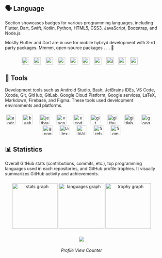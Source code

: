 <h2 align="left">🗣️ Language</h2>
<p>Section showcases badges for various programming languages, including Flutter, Dart, Swift, Kotlin, Python, HTML5, CSS3, JavaScript, Bootstrap, and Node.js.</p>
<p>Mostly Flutter and Dart are in use for mobile hybryd development with 3-rd party packages. Mmmm, open-source packages . . . 🍩</p>

###

<div align="center">
  <img src="https://img.shields.io/badge/Flutter-02569B?logo=flutter&logoColor=white&style=for-the-badge" height="24" alt="flutter logo"  />
  <img width="8" />
  <img src="https://img.shields.io/badge/Dart-0175C2?logo=dart&logoColor=white&style=for-the-badge" height="24" alt="dart logo"  />
  <img width="8" />
  <img src="https://img.shields.io/badge/Swift-F05138?logo=swift&logoColor=white&style=for-the-badge" height="24" alt="swift logo"  />
  <img width="8" />
  <img src="https://img.shields.io/badge/Kotlin-7F52FF?logo=kotlin&logoColor=white&style=for-the-badge" height="24" alt="kotlin logo"  />
  <img width="8" />
  <img src="https://img.shields.io/badge/Python-3776AB?logo=python&logoColor=white&style=for-the-badge" height="24" alt="python logo"  />
  <img width="8" />
  <img src="https://img.shields.io/badge/HTML5-E34F26?logo=html5&logoColor=white&style=for-the-badge" height="24" alt="html5 logo"  />
  <img width="8" />
  <img src="https://img.shields.io/badge/CSS3-1572B6?logo=css3&logoColor=white&style=for-the-badge" height="24" alt="css3 logo"  />
  <img width="8" />
  <img src="https://img.shields.io/badge/JavaScript-F7DF1E?logo=javascript&logoColor=black&style=for-the-badge" height="24" alt="javascript logo"  />
  <img width="8" />
  <img src="https://img.shields.io/badge/Bootstrap-7952B3?logo=bootstrap&logoColor=white&style=for-the-badge" height="24" alt="bootstrap logo"  />
  <img width="8" />
  <img src="https://img.shields.io/badge/Node.js-339933?logo=nodedotjs&logoColor=white&style=for-the-badge" height="24" alt="nodejs logo"  />
  <img width="8" />
</div>

###

<h2 align="left">🧰 Tools</h2>
<p>Development tools such as Android Studio, Bash, JetBrains IDEs, VS Code, Xcode, Git, GitHub, GitLab, Google Cloud Platform, Google services, LaTeX, Markdown, Firebase, and Figma. These tools used development environments and platforms.</p>

###

<div align="center">
  <img src="https://skillicons.dev/icons?i=androidstudio" height="32" alt="androidstudio logo"  />
  <img width="16" />
  <img src="https://skillicons.dev/icons?i=bash" height="32" alt="bash logo"  />
  <img width="16" />
  <img src="https://cdn.jsdelivr.net/gh/devicons/devicon/icons/jetbrains/jetbrains-original.svg" height="32" alt="jetbrains logo"  />
  <img width="16" />
  <img src="https://skillicons.dev/icons?i=vscode" height="32" alt="vscode logo"  />
  <img width="16" />
  <img src="https://cdn.jsdelivr.net/gh/devicons/devicon/icons/xcode/xcode-original.svg" height="32" alt="xcode logo"  />
  <img width="16" />
  <img src="https://skillicons.dev/icons?i=git" height="32" alt="git logo"  />
  <img width="16" />
  <img src="https://skillicons.dev/icons?i=github" height="32" alt="github logo"  />
  <img width="16" />
  <img src="https://skillicons.dev/icons?i=gitlab" height="32" alt="gitlab logo"  />
  <img width="16" />
  <img src="https://skillicons.dev/icons?i=gcp" height="32" alt="googlecloud logo"  />
  <img width="16" />
  <img src="https://cdn.jsdelivr.net/gh/devicons/devicon/icons/google/google-original.svg" height="32" alt="google logo"  />
  <img width="16" />
  <img src="https://skillicons.dev/icons?i=latex" height="32" alt="latex logo"  />
  <img width="16" />
  <img src="https://skillicons.dev/icons?i=md" height="32" alt="markdown logo"  />
  <img width="16" />
  <img src="https://skillicons.dev/icons?i=firebase" height="32" alt="firebase logo"  />
  <img width="16" />
  <img src="https://skillicons.dev/icons?i=figma" height="32" alt="figma logo"  />
</div>

###

<h2 align="left">📊 Statistics</h2>
<p>Overall GitHub stats (contributions, commits, etc.), top programming languages used in each repositories, and GitHub profile trophies. It visually summarizes GitHub activity and achievements.</p>

###

<div align="center">
  <img src="https://github-readme-stats.vercel.app/api?username=py10a&hide_title=true&hide_rank=true&show_icons=true&include_all_commits=true&count_private=true&disable_animations=false&locale=en&hide_border=false&order=1&custom_title=Here%20what%20I%20got%20...." height="150" alt="stats graph"  />
  <img src="https://github-readme-stats.vercel.app/api/top-langs?username=py10a&locale=en&hide_title=false&layout=compact&card_width=320&langs_count=6&hide_border=false&order=2" height="150" alt="languages graph"  />
  <img src="https://github-profile-trophy.vercel.app?username=py10a&column=4&row=2&margin-w=8&margin-h=8&no-bg=false&no-frame=false&order=4" height="150" alt="trophy graph"  />
</div>

###

<div align="center">
  <img src="https://profile-counter.glitch.me/py10a/count.svg?"  />
</div>

<h6 align="center">Profile View Counter</h6>

###
